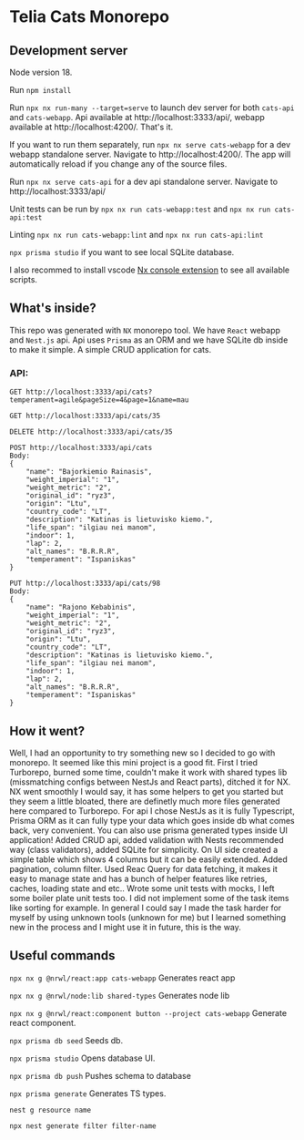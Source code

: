 # Telia Cats Monorepo

## Development server

Node version 18.

Run `npm install`

Run `npx nx run-many --target=serve` to launch dev server for both `cats-api` and `cats-webapp`. Api available at http://localhost:3333/api/, webapp available at http://localhost:4200/. That's it.

If you want to run them separately, run `npx nx serve cats-webapp` for a dev webapp standalone server. Navigate to http://localhost:4200/. The app will automatically reload if you change any of the source files.

Run `npx nx serve cats-api` for a dev api standalone server. Navigate to http://localhost:3333/api/

Unit tests can be run by `npx nx run cats-webapp:test` and `npx nx run cats-api:test`

Linting `npx nx run cats-webapp:lint` and `npx nx run cats-api:lint`

`npx prisma studio` if you want to see local SQLite database.

I also recommed to install vscode [Nx console extension](https://marketplace.visualstudio.com/items?itemName=nrwl.angular-console) to see all available scripts.

## What's inside?

This repo was generated with `NX` monorepo tool. We have `React` webapp and `Nest.js` api. Api uses `Prisma` as an ORM and we have SQLite db inside to make it simple. A simple CRUD application for cats.

### API:

```
GET http://localhost:3333/api/cats?temperament=agile&pageSize=4&page=1&name=mau

GET http://localhost:3333/api/cats/35

DELETE http://localhost:3333/api/cats/35

POST http://localhost:3333/api/cats
Body:
{
    "name": "Bajorkiemio Rainasis",
    "weight_imperial": "1",
    "weight_metric": "2",
    "original_id": "ryz3",
    "origin": "Ltu",
    "country_code": "LT",
    "description": "Katinas is lietuvisko kiemo.",
    "life_span": "ilgiau nei manom",
    "indoor": 1,
    "lap": 2,
    "alt_names": "B.R.R.R",
    "temperament": "Ispaniskas"
}

PUT http://localhost:3333/api/cats/98
Body:
{
    "name": "Rajono Kebabinis",
    "weight_imperial": "1",
    "weight_metric": "2",
    "original_id": "ryz3",
    "origin": "Ltu",
    "country_code": "LT",
    "description": "Katinas is lietuvisko kiemo.",
    "life_span": "ilgiau nei manom",
    "indoor": 1,
    "lap": 2,
    "alt_names": "B.R.R.R",
    "temperament": "Ispaniskas"
}
```

## How it went?

Well, I had an opportunity to try something new so I decided to go with monorepo. It seemed like this mini project is a good fit. First I tried Turborepo, burned some time, couldn't make it work with shared types lib (missmatching configs between NestJs and React parts), ditched it for NX. NX went smoothly I would say, it has some helpers to get you started but they seem a little bloated, there are definetly much more files generated here compared to Turborepo. For api I chose NestJs as it is fully Typescript, Prisma ORM as it can fully type your data which goes inside db what comes back, very convenient. You can also use prisma generated types inside UI application! Added CRUD api, added validation with Nests recommended way (class validators), added SQLite for simplicity. On UI side created a simple table which shows 4 columns but it can be easily extended. Added pagination, column filter. Used Reac Query for data fetching, it makes it easy to manage state and has a bunch of helper features like retries, caches, loading state and etc.. Wrote some unit tests with mocks, I left some boiler plate unit tests too. I did not implement some of the task items like sorting for example. In general I could say I made the task harder for myself by using unknown tools (unknown for me) but I learned something new in the process and I might use it in future, this is the way.

## Useful commands

`npx nx g @nrwl/react:app cats-webapp` Generates react app

`npx nx g @nrwl/node:lib shared-types` Generates node lib

`npx nx g @nrwl/react:component button --project cats-webapp` Generate react component.

`npx prisma db seed` Seeds db.

`npx prisma studio` Opens database UI.

`npx prisma db push` Pushes schema to database

`npx prisma generate` Generates TS types.

`nest g resource name`

`npx nest generate filter filter-name`
